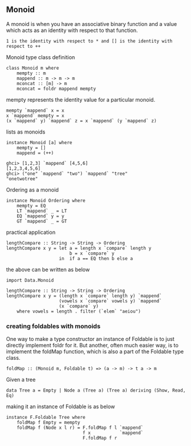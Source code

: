 ## Monoid

 A monoid is when you have an associative binary function and a value which acts as an identity with respect to that function.

 ``1 is the identity with respect to * and [] is the identity with respect to ++``

Monoid type class definition

```
class Monoid m where  
    mempty :: m  
    mappend :: m -> m -> m  
    mconcat :: [m] -> m  
    mconcat = foldr mappend mempty  
```
mempty represents the identity value for a particular monoid.

```
mempty `mappend` x = x
x `mappend` mempty = x
(x `mappend` y) `mappend` z = x `mappend` (y `mappend` z)
```

lists as monoids

```
instance Monoid [a] where  
    mempty = []  
    mappend = (++)  
```

```
ghci> [1,2,3] `mappend` [4,5,6]  
[1,2,3,4,5,6]  
ghci> ("one" `mappend` "two") `mappend` "tree"  
"onetwotree"  
```

Ordering as a monoid

```
instance Monoid Ordering where  
    mempty = EQ  
    LT `mappend` _ = LT  
    EQ `mappend` y = y  
    GT `mappend` _ = GT  
```
practical application

```
lengthCompare :: String -> String -> Ordering  
lengthCompare x y = let a = length x `compare` length y   
                        b = x `compare` y  
                    in  if a == EQ then b else a  
```
the above can be written as below

```
import Data.Monoid  

lengthCompare :: String -> String -> Ordering  
lengthCompare x y = (length x `compare` length y) `mappend`  
                    (vowels x `compare` vowels y) `mappend`  
                    (x `compare` y)  
    where vowels = length . filter (`elem` "aeiou")  
```

### creating foldables with monoids

One way to make a type constructor an instance of Foldable is to just directly implement foldr for it. But another, often much easier way, is to implement the foldMap function, which is also a part of the Foldable type class.


``foldMap :: (Monoid m, Foldable t) => (a -> m) -> t a -> m   ``

Given a tree

``data Tree a = Empty | Node a (Tree a) (Tree a) deriving (Show, Read, Eq)   ``

making it an instance of Foldable is as below

```
instance F.Foldable Tree where  
    foldMap f Empty = mempty  
    foldMap f (Node x l r) = F.foldMap f l `mappend`  
                             f x           `mappend`  
                             F.foldMap f r  
```
